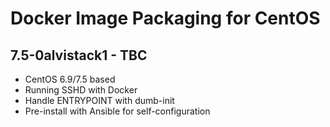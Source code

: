 Docker Image Packaging for CentOS
=================================

7.5-0alvistack1 - TBC
---------------------

-   CentOS 6.9/7.5 based
-   Running SSHD with Docker
-   Handle ENTRYPOINT with dumb-init
-   Pre-install with Ansible for self-configuration

